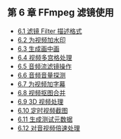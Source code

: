 ## 第 6 章 FFmpeg 滤镜使用

- [6.1 滤镜 Filter 描述格式]()
- [6.2 为视频加水印]()
- [6.3 生成画中画]()
- [6.4 视频多宫格处理]()
- [6.5 音频流滤镜操作]()
- [6.6 音频音量探测]()
- [6.7 为视频加字幕]()
- [6.8 视频抠图合并]()
- [6.9 3D 视频处理]()
- [6.10 定时视频截图]()
- [6.11 生成测试元数据]()
- [6.12 对音视频倍速处理]()